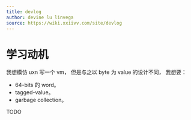 ```yaml
---
title: devlog
author: devine lu linvega
source: https://wiki.xxiivv.com/site/devlog
---
```


# 学习动机

我想模仿 uxn 写一个 vm，
但是与之以 byte 为 value 的设计不同，
我想要：

- 64-bits 的 word。
- tagged-value。
- garbage collection。

TODO

